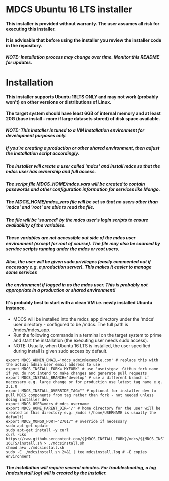 # MDCS Ubuntu 16 LTS installer
#### This installer is provided without warranty. The user assumes all risk for executing this installer.
####   It is advisable that before using the installer you review the installer code in the repository.

##### NOTE: Installation process may change over time. Monitor this README for updates.

# Installation
#### This installer supports Ubuntu 16LTS ONLY and may not work (probably won't) on other versions or distributions of Linux.

#### The target system should have least 6GB of internal memory and at least 20G (base install - more if large datasets stored) of disk space available.

##### NOTE: This installer is tuned to a VM installation environment for development purposes only.
#####   If you're creating a production or other shared environment, then adjust the installation script accordingly.
#####   The installer will create a user called 'mdcs' and install mdcs so that the mdcs user has ownership and full access.
#####   The script file MDCS_HOME/mdcs_vars will be created to contain passwords and other configuration information for services like Mongo. 
#####   The MDCS_HOME/mdcs_vars file will be set so that no users other than 'mdcs' and 'root' are able to read the file. 
##### The file will be 'sourced' by the  mdcs user's login scripts to ensure availability of the variables. 
##### These variables are not accessible out side of the mdcs user environment (except for root of course). The file may also be sourced by service scripts running under the mdcs or root users.
##### Also, the user will be given sudo privileges (easily commented out if necessary e.g. a production server). This makes it easier to manage some services
#####      the environment if logged in as the mdcs user. This is probably not appropriate in a production or shared environment!

#### It's probably best to start with a clean VM i.e. newly installed Ubuntu instance.


- MDCS will be installed into the mdcs_app directory under the 'mdcs' user directory - configured to be /mdcs. The full path is /mdcs/mdcs_app.
- Run the following commands in a terminal on the target system to prime and start the installation (the executing user needs sudo access).
-   NOTE: Usually, when Ubuntu 16 LTS is installed, the user specified during install is given sudo access by default.
```
export MDCS_ADMIN_EMAIL='mdcs_admin@example.com' # replace this with the actual admin user email address to use
export MDCS_INSTALL_FORK='MYFORK' # use 'usnistgov' GitHub fork name if you do not intend to make changes and generate pull requests
export MDCS_INSTALL_BRANCH='develop' # use a different branch if necessary e.g. large change or for production use latest tag name e.g. 2.1.0
export MDCS_INSTALL_OVERRIDE_TAG="" # optional for installer dev to pull MDCS components from tag rather than fork - not needed unless doing installer dev
export MDCS_USER=mdcs # mdcs username 
export MDCS_HOME_PARENT_DIR='/' # home directory for the user will be created in this directory e.g. /mdcs (/home/USERNAME is usually the default)
export MDCS_MONGO_PORT="27017" # override if necessary
sudo apt-get update
sudo apt-get install -y curl
curl -Lks https://raw.githubusercontent.com/${MDCS_INSTALL_FORK}/mdcs/${MDCS_INSTALL_BRANCH}/contrib/install/ubuntu-16LTS/install.sh > ./mdcsinstall.sh
chmod a+x ./mdcsinstall.sh
sudo -E ./mdcsinstall.sh 2>&1 | tee mdcsinstall.log # -E copies environment
```
##### The installation will require several minutes. For troubleshooting, a log (mdcsinstall.log) will is created by the installer.

